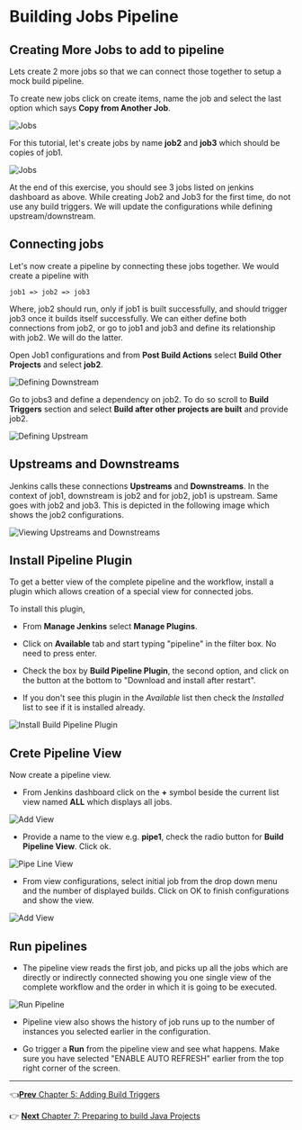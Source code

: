 # Building Jobs Pipeline

## Creating More Jobs to add to pipeline

Lets create 2 more jobs so that we can connect those together to setup a mock build pipeline.

To create new jobs click on create items, name the job and select the last option which says **Copy from Another Job**.

![Jobs](images/chap6/copy_from.png)


For this tutorial, let's create jobs by name **job2** and **job3** which should be copies of job1.

![Jobs](images/chap6/3_jobs.jpg)

At the end of this exercise, you should see 3 jobs listed on jenkins dashboard as above. While creating Job2 and Job3 for the first time, do not use any build triggers. We will update the configurations while defining upstream/downstream.

## Connecting jobs

Let's now create a pipeline by connecting these jobs together. We would create a pipeline with

```
job1 => job2 => job3
```

Where, job2 should run, only if job1 is built successfully, and should trigger job3 once it builds itself successfully. We can either define both connections from job2, or go to job1 and job3 and define its relationship with job2.  We will do the latter.

Open Job1 configurations and from **Post Build Actions** select **Build Other Projects** and select **job2**.

![Defining Downstream](images/chap6/defining_downstream.jpg)

Go to jobs3 and define a dependency on job2. To do so scroll to **Build Triggers** section and select **Build after other projects are built** and provide job2.

![Defining Upstream](images/chap6/defining_upstream.jpg)

## Upstreams and Downstreams

Jenkins calls these connections **Upstreams** and **Downstreams**. In the context of job1, downstream is job2 and for job2, job1 is upstream. Same goes with job2 and job3.  This is depicted in the following image which shows the job2 configurations.

![Viewing Upstreams and Downstreams](images/chap6/job2_updown.jpg)

## Install Pipeline Plugin

To get a better view of the complete pipeline and the workflow, install a plugin which allows creation of  a special view for connected jobs.

To install this plugin,

* From **Manage Jenkins** select **Manage Plugins**.

* Click on **Available** tab and start typing "pipeline" in the filter box. No need to press enter.

* Check the box by **Build Pipeline Plugin**, the second option, and click on the button at the bottom to "Download and install after restart".

* If you don't see this plugin in the *Available* list then check the *Installed* list to see if it is installed already.

![Install Build Pipeline Plugin](images/chap6/pipeline_plugin.jpg)

## Crete Pipeline View

Now create a pipeline view.

* From Jenkins dashboard click on the **+** symbol beside the current list view named **ALL** which displays all jobs.

![Add View](images/chap6/add_view.jpg)

* Provide a name to the view e.g. **pipe1**, check the radio button for **Build Pipeline View**. Click ok.

![Pipe Line View](images/chap6/pipe1.jpg)

* From view configurations, select initial job from the drop down menu and the number of displayed builds.  Click on OK to finish configurations and show the view.

![Add View](images/chap6/pipe1_config.jpg)

## Run pipelines

* The pipeline view reads the first job, and picks up all the jobs which are directly or indirectly connected showing you one single view of the complete workflow and the order in which it is going to be executed.

![Run Pipeline](images/chap6/run_pipe.jpg)

* Pipeline view also shows the history of job runs up to the number of instances you selected earlier in the configuration.

* Go trigger a **Run** from the pipeline view and see what happens. Make sure you have selected "ENABLE AUTO REFRESH" earlier from the top right corner of the screen.

----
:point_left:[**Prev** Chapter 5: Adding Build Triggers ](050_add_build_triggers.md)

:point_right: [**Next** Chapter 7: Preparing to build Java  Projects](070_preparing_for_java_builds.md)
